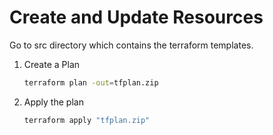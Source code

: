 # Create and Update Resources

Go to src directory which contains the terraform templates.

1. Create a Plan

    ```bash
    terraform plan -out=tfplan.zip
    ```

2. Apply the plan

    ```bash
    terraform apply "tfplan.zip"
    ```
